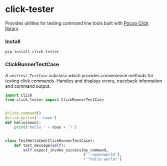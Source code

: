 # click-tester

Provides utilities for testing command line tools built with [Pocoo Click library](http://click.pocoo.org/6/).

### Install

```
pip install click-tester
```

### ClickRunnerTestCase

A `unittest.TestCase` subclass which provides convenience methods for testing click commands.
Handles and displays errors, traceback information and command output.

```python
import click
from click_tester import ClickRunnerTestCase


@click.command()
@click.option('--noun')
def hello(noun):
    print('hello ' + noun + '!')


class TestHelloCmd(ClickRunnerTestCase):
    def test_message(self):
        self.expect_invoke_success(my_command,
                                   ['--noun=world'],
                                   r'^hello world!')
```
